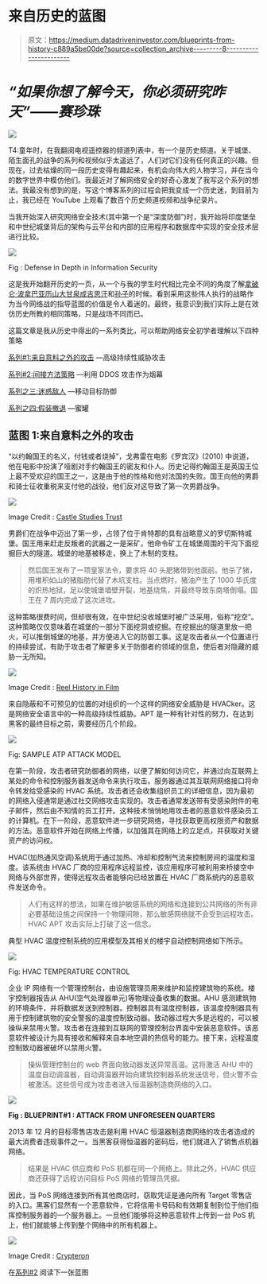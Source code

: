 # 来自历史的蓝图

> 原文：<https://medium.datadriveninvestor.com/blueprints-from-history-c889a5be00de?source=collection_archive---------8----------------------->

# ***“如果你想了解今天，你必须研究昨天”——赛珍珠***

![](img/a2f1974912bce0f17892151bb0400120.png)

T4:童年时，在我翻阅电视遥控器的频道列表中，有一个是历史频道。关于城堡、陌生面孔的战争的系列和视频似乎太遥远了，人们对它们没有任何真正的兴趣。但现在，过去枯燥的同一段历史变得有趣起来，有机会向伟大的人物学习，并在当今的数字世界中模仿他们。我最近对了解网络安全的好奇心激发了我写这个系列的想法。我最没有想到的是，写这个博客系列的过程会把我变成一个历史迷，到目前为止，我已经在 YouTube 上观看了数百个历史频道视频和战争纪录片。

当我开始深入研究网络安全技术(其中第一个是“深度防御”)时，我开始将印度堡垒和中世纪城堡背后的架构与云平台和内部的应用程序和数据库中实现的安全技术层进行比较。

![](img/05eb31425da7166bb97caf9df45f131f.png)

Fig : Defense in Depth in Information Security

这是我开始翻开历史的一页，从一个与我的学生时代相比完全不同的角度了解[拿破仑·波拿巴](https://www.history.com/topics/france/napoleon)[亚历山大](https://www.history.com/topics/ancient-history/alexander-the-great)[甘泉](https://www.biography.com/military-figure/hannibal)[成吉思汗](https://www.history.com/topics/china/genghis-khan)和[孙子](https://www.ancient.eu/Sun-Tzu/)的时候。看到采用这些伟人执行的战略作为当今网络战的指导蓝图的价值是令人着迷的。最终，我意识到我们实际上是在效仿历史所教的相同策略，只是战场不同而已。

这篇文章是我从历史中得出的一系列类比，可以帮助网络安全初学者理解以下四种策略

[系列#1:来自意料之外的攻击](https://raji-krishnamoorthy.medium.com/blueprints-from-history-c889a5be00de) —高级持续性威胁攻击

[系列#2:间接方法策略](https://raji-krishnamoorthy.medium.com/blueprints-from-history-series-2-510f3e0498fb) —利用 DDOS 攻击作为烟幕

[系列之三:迷惑敌人](https://raji-krishnamoorthy.medium.com/blueprints-from-history-series-3-c85c8f93975f) —移动目标防御

[系列之四:假装撤退](https://raji-krishnamoorthy.medium.com/blueprints-from-history-series-4-a8fa0b8cc054) —蜜罐

## **蓝图 1:来自意料之外的攻击**

“以约翰国王的名义，付钱或者烧掉”，戈弗雷在电影《罗宾汉》(2010) 中说道，他在电影中扮演了哑剧对手约翰国王的密友和仆人。历史记得约翰国王是英国王位上最不受欢迎的国王之一，这是由于他的性格和他对法国的失败。国王向他的男爵和骑士征收重税来支付他的战役，他们反对这导致了第一次男爵战争。

![](img/e617b4f8e4491894417696941faab71b.png)

Image Credit : [Castle Studies Trust](http://castlestudiestrust.org/blog/2020/05/22/kings-barons-miners-and-inedible-pigs-the-great-siege-of-rochester-in-1215-now-on-video/)

男爵们在战争中迈出了第一步，占领了位于肯特郡的具有战略意义的罗切斯特城堡。国王用来赶走反叛者的武器之一是采矿。他命令矿工在城堡周围的干沟下面挖掘巨大的隧道。城堡的地基被移走，换上了木制的支柱。

> 然后国王发布了一项皇家法令，要求将 40 头肥猪带到他面前。他杀了猪，用堆积如山的猪脂肪代替了木坑支柱。当点燃时，猪油产生了 1000 华氏度的炽热地狱，足以使城堡墙壁开裂，地基烧焦，并最终导致东南塔倒塌。国王在 7 周内完成了这次进攻。

这种策略很费时间，但却很有效，在中世纪没收城堡时被广泛采用，俗称“挖空”。这种策略仅仅意味着在城堡的一部分下面挖洞或挖掘。在挖掘出的隧道里放一把火，可以推倒城堡的地基，并方便进入它的防御工事。这是攻击者从一个位置进行的持续尝试，有助于攻击者了解更多关于防御者的领域的信息，使后者对隐藏的威胁一无所知。

![](img/d590f54c1ef93032aa51099e280922d9.png)

Image Credit : [Reel History in Film](http://reelhistoryinfilm.blogspot.com/2014/10/king-johns-england-and-film-ironclad.html)

来自隐蔽和不可预见的位置的对组织的一个这样的网络安全威胁是 HVACker。这是网络安全语言中的一种高级持续性威胁。APT 是一种有针对性的努力，在达到黑客的最终目标之前，需要经历几个阶段。

![](img/f578071d1d73f6d68a725a343f2229eb.png)

Fig: SAMPLE ATP ATTACK MODEL

在第一阶段，攻击者研究防御者的网络，以便了解如何访问它，并通过向互联网上某处的命令和控制服务器发送命令来执行攻击。服务器通过其互联网网络接口将命令转发给受感染的 HVAC 系统。攻击者还会收集组织员工的详细信息，因为最初的网络入侵通常是通过社交网络攻击实现的。攻击者通常发送带有受感染附件的电子邮件，然后由不知情的员工打开。这种技术悄悄地用攻击者的恶意软件感染员工的计算机。在下一阶段，恶意软件进一步研究网络，寻找获取更高权限资产和数据的方法。恶意软件开始在网络上传播，以加强其在网络上的立足点，并获取对关键资产的访问权。

HVAC(加热通风空调)系统用于通过加热、冷却和控制气流来控制房间的温度和湿度。该系统由 HVAC 厂商的应用程序远程监控，该应用程序可被利用来桥接空中网络与外部世界，使得远程攻击者能够向已经放置在 HVAC 厂商系统内的恶意软件发送命令。

> 人们有这样的想法，如果在维护敏感系统的网络和连接到公共网络的所有非必要基础设施之间保持一个物理间隙，那么敏感网络就不会受到远程攻击。HVAC APT 攻击实际上打破了这一信念。

典型 HVAC 温度控制系统的应用模型及其相关的楼宇自动控制网络如下所示。

![](img/74a7f2cd200d1a7482f906ffe191580d.png)

Fig: HVAC TEMPERATURE CONTROL

企业 IP 网络有一个管理控制台，由设施管理员用来维护和监控建筑物的系统。楼宇控制器报告从 AHU(空气处理器单元)等物理设备收集的数据。AHU 感测建筑物的环境条件，并将数据发送到控制器。控制器具有温度控制器，该温度控制器具有用于控制建筑物的安全警报的温度控制致动器。致动器过程大多是远程的，可以被操纵来禁用火警。攻击者在连接到互联网的管理控制台界面中安装恶意软件。该恶意软件被设计为具有接收和解释来自本地空调的热信号的能力。接下来，远程温度控制致动器被破坏以禁用火警。

> 操纵管理控制台的 web 界面向致动器发送异常高温。这将激活 AHU 中的温度自动调温器，自动调温器开始向建筑控制器系统发送信号，但火警不会被激活。这些信号成为攻击者进入恒温器制造商网络的入口。

![](img/c5bc5795108a0a9f80a629156a0624ca.png)

**Fig : BLUEPRINT#1 : ATTACK FROM UNFORESEEN QUARTERS**

2013 年 12 月的目标零售店攻击是利用 HVAC 恒温器制造商网络的攻击者造成的最大消费者违规事件之一。当黑客获得恒温器的密码后，他们就进入了销售点机器网络。

> 结果是 HVAC 供应商和 PoS 机都在同一个网络上。除此之外，HVAC 供应商还获得了远程访问目标 PoS 网络的管理员凭据。

因此，当 PoS 网络连接到所有其他商店时，窃取凭证是通向所有 Target 零售店的入口。黑客们显然有一个恶意软件，它将信用卡号码和有效期复制到位于他们指挥控制服务器的一个服务器上。一旦他们能够将这种恶意软件上传到一台 PoS 机上，他们就能够上传到整个网络中的所有机器上。

![](img/4c0dcfc9754e0b60484f12a5cb7af194.png)

Image Credit : [Crypteron](https://www.crypteron.com/blog/what-the-biggest-data-breaches-in-retail-have-taught-us-about-cybersecurity/)

在[系列#2](https://raji-krishnamoorthy.medium.com/blueprints-from-history-series-2-510f3e0498fb) 阅读下一张蓝图